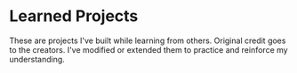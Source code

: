 # Learned Projects 

These are projects I've built while learning from others. Original credit goes to the creators. I've modified or extended them to practice and reinforce my understanding.
